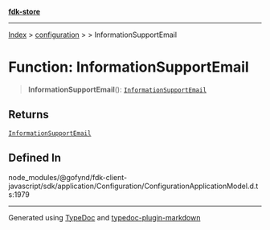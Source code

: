 [**fdk-store**](../../../README.md)
***

[Index](../../../API.md) > [configuration](../../README.md) > [<internal>](../README.md) > InformationSupportEmail

# Function: InformationSupportEmail

> **InformationSupportEmail**(): [`InformationSupportEmail`](../type-aliases/type-alias.InformationSupportEmail.md)

## Returns

[`InformationSupportEmail`](../type-aliases/type-alias.InformationSupportEmail.md)

## Defined In

node\_modules/@gofynd/fdk-client-javascript/sdk/application/Configuration/ConfigurationApplicationModel.d.ts:1979

***
Generated using [TypeDoc](https://typedoc.org/) and [typedoc-plugin-markdown](https://www.npmjs.com/package/typedoc-plugin-markdown)
